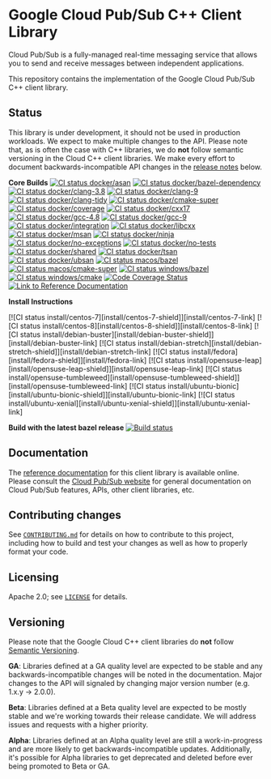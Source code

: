 # Google Cloud Pub/Sub C++ Client Library

<!-- This file is automatically generated by ci/test-readme/generate-readme.sh -->
Cloud Pub/Sub is a fully-managed real-time messaging service that allows you to
send and receive messages between independent applications.

This repository contains the implementation of the Google Cloud Pub/Sub C++
client library.

## Status

This library is under development, it should not be used in production
workloads. We expect to make multiple changes to the API.
Please note that, as is often the case with C++
libraries, we do **not** follow semantic versioning in the Cloud C++ client
libraries. We make every effort to document backwards-incompatible API changes
in the [release notes](README.md#release-notes) below.


**Core Builds**
[![CI status docker/asan][docker/asan-shield]][docker/asan-link]
[![CI status docker/bazel-dependency][docker/bazel-dependency-shield]][docker/bazel-dependency-link]
[![CI status docker/clang-3.8][docker/clang-3.8-shield]][docker/clang-3.8-link]
[![CI status docker/clang-9][docker/clang-9-shield]][docker/clang-9-link]
[![CI status docker/clang-tidy][docker/clang-tidy-shield]][docker/clang-tidy-link]
[![CI status docker/cmake-super][docker/cmake-super-shield]][docker/cmake-super-link]
[![CI status docker/coverage][docker/coverage-shield]][docker/coverage-link]
[![CI status docker/cxx17][docker/cxx17-shield]][docker/cxx17-link]
[![CI status docker/gcc-4.8][docker/gcc-4.8-shield]][docker/gcc-4.8-link]
[![CI status docker/gcc-9][docker/gcc-9-shield]][docker/gcc-9-link]
[![CI status docker/integration][docker/integration-shield]][docker/integration-link]
[![CI status docker/libcxx][docker/libcxx-shield]][docker/libcxx-link]
[![CI status docker/msan][docker/msan-shield]][docker/msan-link]
[![CI status docker/ninja][docker/ninja-shield]][docker/ninja-link]
[![CI status docker/no-exceptions][docker/no-exceptions-shield]][docker/no-exceptions-link]
[![CI status docker/no-tests][docker/no-tests-shield]][docker/no-tests-link]
[![CI status docker/shared][docker/shared-shield]][docker/shared-link]
[![CI status docker/tsan][docker/tsan-shield]][docker/tsan-link]
[![CI status docker/ubsan][docker/ubsan-shield]][docker/ubsan-link]
[![CI status macos/bazel][macos/bazel-shield]][macos/bazel-link]
[![CI status macos/cmake-super][macos/cmake-super-shield]][macos/cmake-super-link]
[![CI status windows/bazel][windows/bazel-shield]][windows/bazel-link]
[![CI status windows/cmake][windows/cmake-shield]][windows/cmake-link]
[![Code Coverage Status][codecov-io-badge]][codecov-io-link]
[![Link to Reference Documentation][doxygen-shield]][doxygen-link]

**Install Instructions**

<!-- TODO(#40) - configure and enable ci/kokoro/install/* builds -->

[![CI status install/centos-7][install/centos-7-shield]][install/centos-7-link]
[![CI status install/centos-8][install/centos-8-shield]][install/centos-8-link]
[![CI status install/debian-buster][install/debian-buster-shield]][install/debian-buster-link]
[![CI status install/debian-stretch][install/debian-stretch-shield]][install/debian-stretch-link]
[![CI status install/fedora][install/fedora-shield]][install/fedora-link]
[![CI status install/opensuse-leap][install/opensuse-leap-shield]][install/opensuse-leap-link]
[![CI status install/opensuse-tumbleweed][install/opensuse-tumbleweed-shield]][install/opensuse-tumbleweed-link]
[![CI status install/ubuntu-bionic][install/ubuntu-bionic-shield]][install/ubuntu-bionic-link]
[![CI status install/ubuntu-xenial][install/ubuntu-xenial-shield]][install/ubuntu-xenial-link]

[docker/asan-link]: https://storage.googleapis.com/cloud-cpp-kokoro-status/pubsub/docker/asan-link.html
[docker/asan-shield]: https://storage.googleapis.com/cloud-cpp-kokoro-status/pubsub/docker/asan.svg
[docker/bazel-dependency-link]: https://storage.googleapis.com/cloud-cpp-kokoro-status/pubsub/docker/bazel-dependency-link.html
[docker/bazel-dependency-shield]: https://storage.googleapis.com/cloud-cpp-kokoro-status/pubsub/docker/bazel-dependency.svg
[docker/clang-3.8-link]: https://storage.googleapis.com/cloud-cpp-kokoro-status/pubsub/docker/clang-3.8-link.html
[docker/clang-3.8-shield]: https://storage.googleapis.com/cloud-cpp-kokoro-status/pubsub/docker/clang-3.8.svg
[docker/clang-9-link]: https://storage.googleapis.com/cloud-cpp-kokoro-status/pubsub/docker/clang-9-link.html
[docker/clang-9-shield]: https://storage.googleapis.com/cloud-cpp-kokoro-status/pubsub/docker/clang-9.svg
[docker/clang-tidy-link]: https://storage.googleapis.com/cloud-cpp-kokoro-status/pubsub/docker/clang-tidy-link.html
[docker/clang-tidy-shield]: https://storage.googleapis.com/cloud-cpp-kokoro-status/pubsub/docker/clang-tidy.svg
[docker/cmake-super-link]: https://storage.googleapis.com/cloud-cpp-kokoro-status/pubsub/docker/cmake-super-link.html
[docker/cmake-super-shield]: https://storage.googleapis.com/cloud-cpp-kokoro-status/pubsub/docker/cmake-super.svg
[docker/coverage-link]: https://storage.googleapis.com/cloud-cpp-kokoro-status/pubsub/docker/coverage-link.html
[docker/coverage-shield]: https://storage.googleapis.com/cloud-cpp-kokoro-status/pubsub/docker/coverage.svg
[docker/cxx17-link]: https://storage.googleapis.com/cloud-cpp-kokoro-status/pubsub/docker/cxx17-link.html
[docker/cxx17-shield]: https://storage.googleapis.com/cloud-cpp-kokoro-status/pubsub/docker/cxx17.svg
[docker/gcc-4.8-link]: https://storage.googleapis.com/cloud-cpp-kokoro-status/pubsub/docker/gcc-4.8-link.html
[docker/gcc-4.8-shield]: https://storage.googleapis.com/cloud-cpp-kokoro-status/pubsub/docker/gcc-4.8.svg
[docker/gcc-9-link]: https://storage.googleapis.com/cloud-cpp-kokoro-status/pubsub/docker/gcc-9-link.html
[docker/gcc-9-shield]: https://storage.googleapis.com/cloud-cpp-kokoro-status/pubsub/docker/gcc-9.svg
[docker/integration-link]: https://storage.googleapis.com/cloud-cpp-kokoro-status/pubsub/docker/integration-link.html
[docker/integration-shield]: https://storage.googleapis.com/cloud-cpp-kokoro-status/pubsub/docker/integration.svg
[docker/libcxx-link]: https://storage.googleapis.com/cloud-cpp-kokoro-status/pubsub/docker/libcxx-link.html
[docker/libcxx-shield]: https://storage.googleapis.com/cloud-cpp-kokoro-status/pubsub/docker/libcxx.svg
[docker/msan-link]: https://storage.googleapis.com/cloud-cpp-kokoro-status/pubsub/docker/msan-link.html
[docker/msan-shield]: https://storage.googleapis.com/cloud-cpp-kokoro-status/pubsub/docker/msan.svg
[docker/ninja-link]: https://storage.googleapis.com/cloud-cpp-kokoro-status/pubsub/docker/ninja-link.html
[docker/ninja-shield]: https://storage.googleapis.com/cloud-cpp-kokoro-status/pubsub/docker/ninja.svg
[docker/no-exceptions-link]: https://storage.googleapis.com/cloud-cpp-kokoro-status/pubsub/docker/no-exceptions-link.html
[docker/no-exceptions-shield]: https://storage.googleapis.com/cloud-cpp-kokoro-status/pubsub/docker/no-exceptions.svg
[docker/no-tests-link]: https://storage.googleapis.com/cloud-cpp-kokoro-status/pubsub/docker/no-tests-link.html
[docker/no-tests-shield]: https://storage.googleapis.com/cloud-cpp-kokoro-status/pubsub/docker/no-tests.svg
[docker/shared-link]: https://storage.googleapis.com/cloud-cpp-kokoro-status/pubsub/docker/shared-link.html
[docker/shared-shield]: https://storage.googleapis.com/cloud-cpp-kokoro-status/pubsub/docker/shared.svg
[docker/tsan-link]: https://storage.googleapis.com/cloud-cpp-kokoro-status/pubsub/docker/tsan-link.html
[docker/tsan-shield]: https://storage.googleapis.com/cloud-cpp-kokoro-status/pubsub/docker/tsan.svg
[docker/ubsan-link]: https://storage.googleapis.com/cloud-cpp-kokoro-status/pubsub/docker/ubsan-link.html
[docker/ubsan-shield]: https://storage.googleapis.com/cloud-cpp-kokoro-status/pubsub/docker/ubsan.svg
[macos/bazel-link]: https://storage.googleapis.com/cloud-cpp-kokoro-status/pubsub/macos/bazel-link.html
[macos/bazel-shield]: https://storage.googleapis.com/cloud-cpp-kokoro-status/pubsub/macos/bazel.svg
[macos/cmake-super-link]: https://storage.googleapis.com/cloud-cpp-kokoro-status/pubsub/macos/cmake-super-link.html
[macos/cmake-super-shield]: https://storage.googleapis.com/cloud-cpp-kokoro-status/pubsub/macos/cmake-super.svg
[codecov-io-badge]: https://codecov.io/gh/googleapis/google-cloud-cpp-pubsub/branch/master/graph/badge.svg
[codecov-io-link]: https://codecov.io/gh/googleapis/google-cloud-cpp-pubsub
[doxygen-shield]: https://img.shields.io/badge/documentation-master-brightgreen.svg
[doxygen-link]: https://googleapis.dev/cpp/google-cloud-pubsub/latest/
[windows/bazel-shield]: https://storage.googleapis.com/cloud-cpp-kokoro-status/pubsub-windows-bazel.svg
[windows/bazel-link]:   https://storage.googleapis.com/cloud-cpp-kokoro-status/pubsub-windows-bazel-link.html
[windows/cmake-shield]: https://storage.googleapis.com/cloud-cpp-kokoro-status/pubsub-windows-cmake.svg
[windows/cmake-link]:   https://storage.googleapis.com/cloud-cpp-kokoro-status/pubsub-windows-cmake-link.html

**Build with the latest bazel release**
[![Build status][bazelci-shield]][bazelci-link]

[bazelci-shield]: https://badge.buildkite.com/414b5f8e146fdf26017f069e3b464d7df1caa6bfa5ec627ef9.svg
[bazelci-link]: https://buildkite.com/bazel/github-dot-com-googleapis-google-cloud-cpp-pubsub

## Documentation

The [reference documentation][doxygen-link] for this client library is available
online. Please consult the [Cloud Pub/Sub website][cloud-pubsub-docs] for
general documentation on Cloud Pub/Sub features, APIs, other client libraries,
etc.

[cloud-pubsub-docs]: https://cloud.google.com/pubsub/docs/

## Contributing changes

See [`CONTRIBUTING.md`](CONTRIBUTING.md) for details on how to contribute to
this project, including how to build and test your changes as well as how to
properly format your code.

## Licensing

Apache 2.0; see [`LICENSE`](LICENSE) for details.

[GitHub-new-issue]: https://github.com/googleapis/google-cloud-cpp-pubsub/issues/new

## Versioning

Please note that the Google Cloud C++ client libraries do **not** follow
[Semantic Versioning](http://semver.org/).

**GA**: Libraries defined at a GA quality level are expected to be stable and
any backwards-incompatible changes will be noted in the documentation. Major
changes to the API will signaled by changing major version number
(e.g. 1.x.y -> 2.0.0).

**Beta**: Libraries defined at a Beta quality level are expected to be mostly
stable and we're working towards their release candidate. We will address issues
and requests with a higher priority.

**Alpha**: Libraries defined at an Alpha quality level are still a
work-in-progress and are more likely to get backwards-incompatible updates.
Additionally, it's possible for Alpha libraries to get deprecated and deleted
before ever being promoted to Beta or GA.
